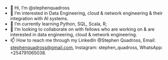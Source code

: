 - 👋 Hi, I’m @stephenquadross
- 👀 I’m interested in Data Engineering, cloud & network engineering & their integration with AI systems. 
- 🌱 I’m currently learning Python, SQL, Scala, R;
- 💞️ I’m looking to collaborate on with fellows who are working on & are interested in data engineering, cloud & network engineering. 
- 📫 How to reach me through my LinkedIn @Stephen Quadross, Email: stephenquadross@gmail.com, Instagram: stephen_quadross, WhatsApp: +254791065038.


<!---
stephenquadross/stephenquadross is a ✨ special ✨ repository because its `README.md` (this file) appears on your GitHub profile.
You can click the Preview link to take a look at your changes.
--->

